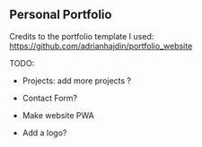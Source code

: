 <!-- @format -->

## Personal Portfolio

Credits to the portfolio template I used: https://github.com/adrianhajdin/portfolio_website

TODO:

- Projects: add more projects ?
- Contact Form?
- Make website PWA

- Add a logo?
